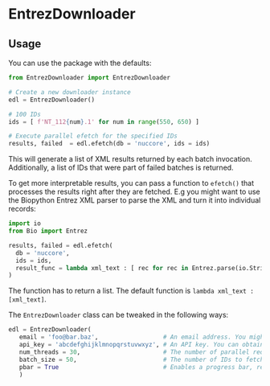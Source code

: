 # EntrezDownloader

## Usage

You can use the package with the defaults:

```python
from EntrezDownloader import EntrezDownloader

# Create a new downloader instance
edl = EntrezDownloader()

# 100 IDs
ids = [ f'NT_112{num}.1' for num in range(550, 650) ]

# Execute parallel efetch for the specified IDs
results, failed  = edl.efetch(db = 'nuccore', ids = ids)
```

This will generate a list of XML results returned by each batch invocation. Additionally, a list of IDs that were part of failed batches is returned.

To get more interpretable results, you can pass a function to `efetch()` that processes the results right after they are fetched. E.g you might want to use the Biopython Entrez XML parser to parse the XML and turn it into individual records:

```python
import io
from Bio import Entrez

results, failed = edl.efetch(
  db = 'nuccore',
  ids = ids,
  result_func = lambda xml_text : [ rec for rec in Entrez.parse(io.StringIO(xml_text)) ]
)
```

The function has to return a list. The default function is `lambda xml_text : [xml_text]`.

The `EntrezDownloader` class can be tweaked in the following ways:

```python
edl = EntrezDownloader(
   email = 'foo@bar.baz',                  # An email address. You might get blocked by the NCBI without specifying one.
   api_key = 'abcdefghijklmnopqrstuvwxyz', # An API key. You can obtain one by creating an NCBI account. Speeds things up.
   num_threads = 30,                       # The number of parallel requests to make
   batch_size = 50,                        # The number of IDs to fetch per request
   pbar = True                             # Enables a progress bar, requires tqdm package
   )
```
